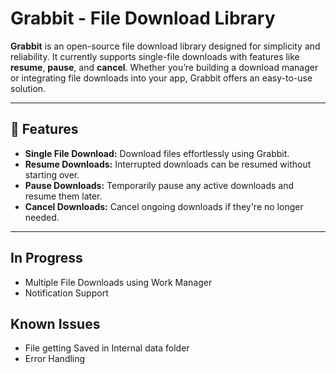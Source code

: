 

# Grabbit - File Download Library

**Grabbit** is an open-source file download library designed for simplicity and reliability. It currently supports single-file downloads with features like **resume**, **pause**, and **cancel**. Whether you’re building a download manager or integrating file downloads into your app, Grabbit offers an easy-to-use solution.

---

## 🚀 Features

- **Single File Download:** Download files effortlessly using Grabbit.
- **Resume Downloads:** Interrupted downloads can be resumed without starting over.
- **Pause Downloads:** Temporarily pause any active downloads and resume them later.
- **Cancel Downloads:** Cancel ongoing downloads if they're no longer needed.

---


## In Progress

- Multiple File Downloads using Work Manager
- Notification Support




## Known Issues

- File getting Saved in Internal data folder
- Error Handling

